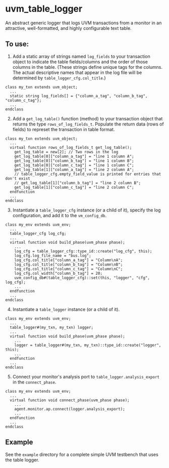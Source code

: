 # uvm_table_logger
An abstract generic logger that logs UVM transactions from a monitor in an attractive, well-formatted, and highly configurable text table.

## To use:
  1. Add a static array of strings named `log_fields` to your transaction object to indicate the table fields/columns and the order of those columns in the table.  (These strings define unique tags for the columns. The actual descriptive names that appear in the log file will be determined by `table_logger_cfg.col_title`.)
```
class my_txn extends uvm_object;
  ...
  static string log_fields[] = {"column_a_tag", "column_b_tag", "column_c_tag"};
  ...
endclass
```
  2. Add a `get_log_table()` function (method) to your transaction object that returns the type `rows_of_log_fields_t`.  Populate the return data (rows of fields) to represet the transaction in table format.
```
class my_txn extends uvm_object;
  ...
  virtual function rows_of_log_fields_t get_log_table();
    get_log_table = new[2]; // Two rows in the log
    get_log_table[0]["column_a_tag"] = "line 1 column A";
    get_log_table[0]["column_b_tag"] = "line 1 column B";
    get_log_table[0]["column_c_tag"] = "line 1 column C";
    get_log_table[1]["column_a_tag"] = "line 2 column A";
    // table_logger_cfg.empty_field_value is printed for entries that don't exist
    // get_log_table[1]["column_b_tag"] = "line 2 column B";
    get_log_table[1]["column_c_tag"] = "line 2 column C";
  endfunction
  ...
endclass
```
  3. Instantiate a `table_logger_cfg` instance (or a child of it), specify the log configuration, and add it to the `vm_config_db`.
```
class my_env extends uvm_env;
  ...
  table_logger_cfg log_cfg;
  ...
  virtual function void build_phase(uvm_phase phase);
    ...
    log_cfg = table_logger_cfg::type_id::create("log_cfg", this);
    log_cfg.log_file_name = "bus.log";
    log_cfg.col_title["column_a_tag"] = "Column\nA";
    log_cfg.col_title["column_b_tag"] = "Column\nB";
    log_cfg.col_title["column_c_tag"] = "Column\nC";
    log_cfg.col_width["column_b_tag"] = 20;
    uvm_config_db#(table_logger_cfg)::set(this, "logger", "cfg", log_cfg);
    ...
  endfunction
  ...
endclass
```
  4. Instantiate a `table_logger` instance (or a child of it).
```
class my_env extends uvm_env;
  ...
  table_logger#(my_txn, my_txn) logger;
  ...
  virtual function void build_phase(uvm_phase phase);
    ...
    logger = table_logger#(my_txn, my_txn)::type_id::create("logger", this);
    ...
  endfunction
  ...
endclass
```
  5. Connect your monitor's analysis port to `table_logger.analysis_export` in the `connect_phase`.
```
class my_env extends uvm_env;
  ...
  virtual function void connect_phase(uvm_phase phase);
    ...
    agent.monitor.ap.connect(logger.analysis_export);
    ...
  endfunction
  ...
endclass
```

## Example
See the `example` directory for a complete simple UVM testbench that uses the table logger.
